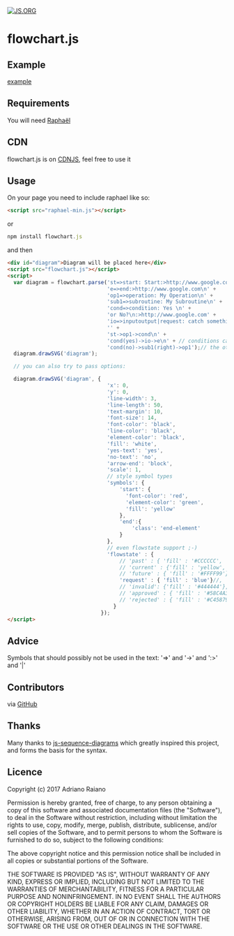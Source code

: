 [![JS.ORG](https://img.shields.io/badge/js.org-flowchart-ffb400.svg?style=flat-square)](http://js.org)

# flowchart.js

## Example

[example](https://github.com/adrai/flowchart.js/blob/master/example/index.html)

## Requirements
You will need [Raphaël](http://www.raphaeljs.com/)

## CDN
flowchart.js is on [CDNJS](https://cdnjs.com/libraries/flowchart), feel free to use it

## Usage

On your page you need to include raphael like so:

```html
<script src="raphael-min.js"></script>
```

or

```node.js
npm install flowchart.js
```

and then

```html
<div id="diagram">Diagram will be placed here</div>
<script src="flowchart.js"></script>
<script>
  var diagram = flowchart.parse('st=>start: Start:>http://www.google.com[blank]\n' +
                                'e=>end:>http://www.google.com\n' +
                                'op1=>operation: My Operation\n' +
                                'sub1=>subroutine: My Subroutine\n' +
                                'cond=>condition: Yes \n' +
                                'or No?\n:>http://www.google.com' +
                                'io=>inputoutput|request: catch something...\n' +
                                '' +
                                'st->op1->cond\n' +
                                'cond(yes)->io->e\n' + // conditions can also be redirected like cond(yes, bottom) or cond(yes, right)
                                'cond(no)->sub1(right)->op1');// the other symbols too...
  diagram.drawSVG('diagram');

  // you can also try to pass options:

  diagram.drawSVG('diagram', {
                                'x': 0,
                                'y': 0,
                                'line-width': 3,
                                'line-length': 50,
                                'text-margin': 10,
                                'font-size': 14,
                                'font-color': 'black',
                                'line-color': 'black',
                                'element-color': 'black',
                                'fill': 'white',
                                'yes-text': 'yes',
                                'no-text': 'no',
                                'arrow-end': 'block',
                                'scale': 1,
                                // style symbol types
                                'symbols': {
                                    'start': {
                                      'font-color': 'red',
                                      'element-color': 'green',
                                      'fill': 'yellow'
                                    },
                                    'end':{
                                        'class': 'end-element'
                                    }
                                },
                                // even flowstate support ;-)
                                'flowstate' : {
                                    // 'past' : { 'fill' : '#CCCCCC', 'font-size' : 12},
                                    // 'current' : {'fill' : 'yellow', 'font-color' : 'red', 'font-weight' : 'bold'},
                                    // 'future' : { 'fill' : '#FFFF99'},
                                    'request' : { 'fill' : 'blue'}//,
                                    // 'invalid': {'fill' : '#444444'},
                                    // 'approved' : { 'fill' : '#58C4A3', 'font-size' : 12, 'yes-text' : 'APPROVED', 'no-text' : 'n/a' },
                                    // 'rejected' : { 'fill' : '#C45879', 'font-size' : 12, 'yes-text' : 'n/a', 'no-text' : 'REJECTED' }
                                  }
                              });
</script>
```

## Advice
Symbols that should possibly not be used in the text: '=>' and '->' and ':>' and '|'

## Contributors

via [GitHub](https://github.com/adrai/flowchart.js/graphs/contributors)

## Thanks

Many thanks to [js-sequence-diagrams](http://bramp.github.io/js-sequence-diagrams/) which greatly inspired this project, and forms the basis for the syntax.

## Licence

Copyright (c) 2017 Adriano Raiano

Permission is hereby granted, free of charge, to any person obtaining a copy
of this software and associated documentation files (the "Software"), to deal
in the Software without restriction, including without limitation the rights
to use, copy, modify, merge, publish, distribute, sublicense, and/or sell
copies of the Software, and to permit persons to whom the Software is
furnished to do so, subject to the following conditions:

The above copyright notice and this permission notice shall be included in
all copies or substantial portions of the Software.

THE SOFTWARE IS PROVIDED "AS IS", WITHOUT WARRANTY OF ANY KIND, EXPRESS OR
IMPLIED, INCLUDING BUT NOT LIMITED TO THE WARRANTIES OF MERCHANTABILITY,
FITNESS FOR A PARTICULAR PURPOSE AND NONINFRINGEMENT. IN NO EVENT SHALL THE
AUTHORS OR COPYRIGHT HOLDERS BE LIABLE FOR ANY CLAIM, DAMAGES OR OTHER
LIABILITY, WHETHER IN AN ACTION OF CONTRACT, TORT OR OTHERWISE, ARISING FROM,
OUT OF OR IN CONNECTION WITH THE SOFTWARE OR THE USE OR OTHER DEALINGS IN
THE SOFTWARE.
